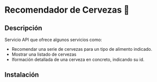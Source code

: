 # Recomendador de Cervezas 🍺 

## Descripción

Servicio API que ofrece algunos servicios como:
 - Recomendar una serie de cervezas para un tipo de alimento indicado. 
 - Mostrar una listado de cervezas
 - Iformación detallada de una cerveza en concreto, indicando su id.

 ## Instalación

